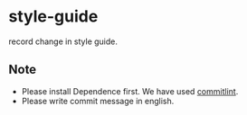 # style-guide
record change in style guide.

## Note
- Please install Dependence first. We have used [commitlint][url-res-commitlint].
- Please write commit message in english.


[url-res-commitlint]: https://github.com/marionebl/commitlint